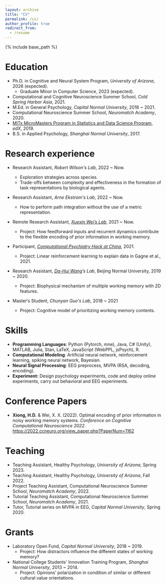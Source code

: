 ```yaml
---
layout: archive
title: "CV"
permalink: /cv/
author_profile: true
redirect_from:
  - /resume
---
```


{% include base_path %}

Education
======
* Ph.D. in Cognitive and Neural System Program, *University of Arizona*, 2026 (expected).
  * Graduate Minor in Computer Science, 2023 (expected).
* Computational and Cognitive Neuroscience Summer School, *Cold Spring Harbor Asia*, 2021.
* M.Ed. in General Psychology, *Capital Normal University*, 2018 ~ 2021.
* Computational Neuroscience Summer School, *Neuromatch Academy*, 2020.
* [MITx MicroMasters Program in Statistics and Data Science Program](https://micromasters.mit.edu/ds/), *edX*, 2019.
* B.S. in Applied Psychology, *Shanghai Normal University*, 2017.

Research experience
======
* Research Assistant, *Robert Wilson's Lab*, 2022 ~ Now.
  * Exploration strategies across species.
  * Trade-offs between complexity and effectiveness in the formation of task representations by biological agents.
* Research Assistant, *Arne Ekstrom's Lab*, 2022 ~ Now.
  * How to perform path integration without the use of a metric representation.
* Remote Research Assistant, *[Xuexin Wei’s Lab](https://sites.google.com/view/xxweineuraltheory/research)*, 2021 ~ Now.
  * Project: How feedforward inputs and recurrent dynamics contribute to the flexible encoding of prior information in working memory.
* Participant, *[Computational Psychiatry Hack at China](https://brainhack.org/2021/08/29/china_computationa_psychiatry_hack.html)*, 2021.
  * Project: Linear reinforcement learning to explain data in Gagne et al., 2021.
* Research Assistant, *[Da-Hui Wang](https://scholar.google.com.au/citations?user=6BkFUZcAAAAJ&hl=en)’s Lab*, Beijing Normal University, 2019 ~ 2020.
  * Project: Biophysical mechanism of multiple working memory with 2D features.

* Master‘s Student, *Chunyan Guo's Lab*, 2018 ~ 2021
  * Project: Cognitive model of prioritizing working memory contents. 

Skills
======
* **Programming Languages**: Python (Pytorch, mne), Java, C# (Unity), MATLAB, Julia, Stan, LaTeX, JavaScript (WebPPL, jsPsych), R.
* **Computational Modeling**: Artificial neural network, reinforcement learning, spiking neural network, Bayesian.
* **Neural Signal Processing**: EEG preprocess, MVPA (RSA, decoding, encoding).
* **Experiment:** Design psychology experiments, code and deploy online experiments, carry out behavioral and EEG experiments.

Conference Papers
======

- **Xiong, H.D.** & Wei, X. X. (2022). Optimal encoding of prior information in noisy working memory systems. *Conference on Cognitive Computational Neuroscience 2022*. https://2022.ccneuro.org/view_paper.php?PaperNum=1162

Teaching
======

- Teaching Assistant, Healthy Psychology, *University of Arizona*, Spring 2023.
- Teaching Assistant, Healthy Psychology, *University of Arizona*, Fall 2022.
- Project Teaching Assistant, Computational Neuroscience Summer School, *Neuromatch Academy*, 2022.	
- Tutorial Teaching Assistant, Computational Neuroscience Summer School, *Neuromatch Academy*, 2021.	
- Tutor, Tutorial series on MVPA in EEG, *Capital Normal University*, Spring 2020.

Grants
======

- Laboratory Open Fund, *Capital Normal University*, 2018 ~ 2019.
  - Project: How distractors influence the different states of working memory?
- National College Students' Innovation Training Program, *Shanghai Normal University*, 2013 ~ 2014.
  - Project: Opinions’ polarization in condition of similar or different cultural value orientations.

